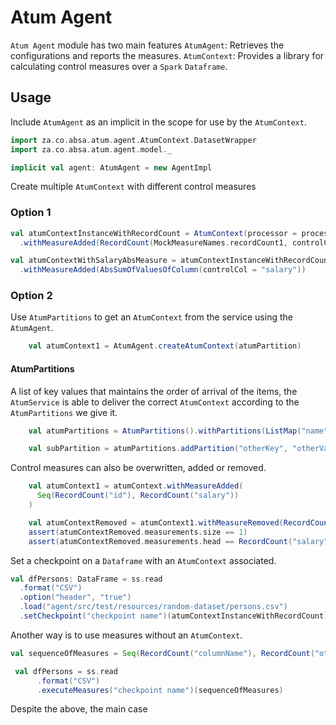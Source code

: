 # Atum Agent


`Atum Agent` module has two main features
`AtumAgent`: Retrieves the configurations and reports the measures.
`AtumContext`:  Provides a library for calculating control measures over a `Spark` `Dataframe`.



## Usage

Include `AtumAgent` as an implicit in the scope for use by the `AtumContext`.


```scala
import za.co.absa.atum.agent.AtumContext.DatasetWrapper
import za.co.absa.atum.agent.model._
```

```scala
implicit val agent: AtumAgent = new AgentImpl
```

Create multiple `AtumContext` with different control measures

### Option 1
```scala
val atumContextInstanceWithRecordCount = AtumContext(processor = processor)
  .withMeasureAdded(RecordCount(MockMeasureNames.recordCount1, controlCol = "id"))

val atumContextWithSalaryAbsMeasure = atumContextInstanceWithRecordCount
  .withMeasureAdded(AbsSumOfValuesOfColumn(controlCol = "salary"))
```

### Option 2

Use `AtumPartitions` to get an `AtumContext` from the service using the `AtumAgent`.

```scala
    val atumContext1 = AtumAgent.createAtumContext(atumPartition)

```

#### AtumPartitions
A list of key values that maintains the order of arrival of the items, the `AtumService` is able to deliver the correct `AtumContext` according to the `AtumPartitions` we give it. 
```scala
    val atumPartitions = AtumPartitions().withPartitions(ListMap("name" -> "partition-name", "country" -> "SA", "gender" -> "female" ))

    val subPartition = atumPartitions.addPartition("otherKey", "otherValue")
```

Control measures can also be overwritten, added or removed.

```scala
    val atumContext1 = atumContext.withMeasureAdded(
      Seq(RecordCount("id"), RecordCount("salary"))
    )

    val atumContextRemoved = atumContext1.withMeasureRemoved(RecordCount("id"))
    assert(atumContextRemoved.measurements.size == 1)
    assert(atumContextRemoved.measurements.head == RecordCount("salary"))
```


Set a checkpoint on a `Dataframe` with an `AtumContext` associated.
```scala
val dfPersons: DataFrame = ss.read
  .format("CSV")
  .option("header", "true")
  .load("agent/src/test/resources/random-dataset/persons.csv")
  .setCheckpoint("checkpoint name")(atumContextInstanceWithRecordCount)
```

Another way is to use measures without an `AtumContext`.
```scala
val sequenceOfMeasures = Seq(RecordCount("columnName"), RecordCount("other columnName"))

 val dfPersons = ss.read
      .format("CSV")
      .executeMeasures("checkpoint name")(sequenceOfMeasures)
```

Despite the above, the main case 